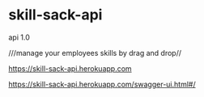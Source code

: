 # skill-sack-api
api 1.0

///manage your employees skills by drag and drop//

https://skill-sack-api.herokuapp.com


https://skill-sack-api.herokuapp.com/swagger-ui.html#/
